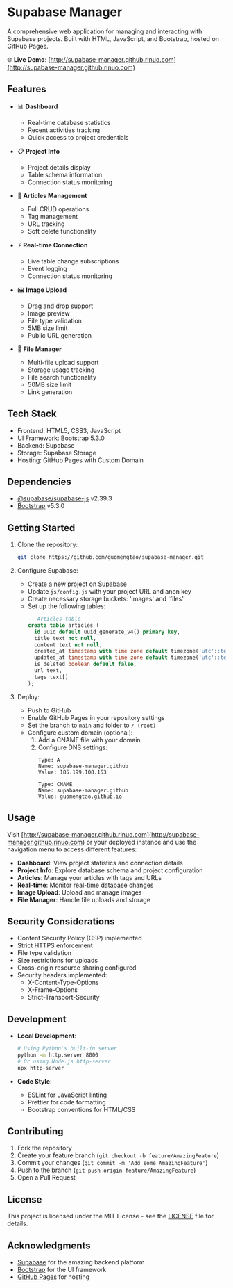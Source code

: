 # Supabase Manager

A comprehensive web application for managing and interacting with Supabase projects. Built with HTML, JavaScript, and Bootstrap, hosted on GitHub Pages.

🌐 **Live Demo**: [http://supabase-manager.github.rinuo.com](http://supabase-manager.github.rinuo.com)

## Features

- 📊 **Dashboard**
  - Real-time database statistics
  - Recent activities tracking
  - Quick access to project credentials

- 📋 **Project Info**
  - Project details display
  - Table schema information
  - Connection status monitoring

- 📝 **Articles Management**
  - Full CRUD operations
  - Tag management
  - URL tracking
  - Soft delete functionality

- ⚡ **Real-time Connection**
  - Live table change subscriptions
  - Event logging
  - Connection status monitoring

- 🖼️ **Image Upload**
  - Drag and drop support
  - Image preview
  - File type validation
  - 5MB size limit
  - Public URL generation

- 📁 **File Manager**
  - Multi-file upload support
  - Storage usage tracking
  - File search functionality
  - 50MB size limit
  - Link generation

## Tech Stack

- Frontend: HTML5, CSS3, JavaScript
- UI Framework: Bootstrap 5.3.0
- Backend: Supabase
- Storage: Supabase Storage
- Hosting: GitHub Pages with Custom Domain

## Dependencies

- [@supabase/supabase-js](https://github.com/supabase/supabase-js) v2.39.3
- [Bootstrap](https://getbootstrap.com/) v5.3.0

## Getting Started

1. Clone the repository:
   ```bash
   git clone https://github.com/guomengtao/supabase-manager.git
   ```

2. Configure Supabase:
   - Create a new project on [Supabase](https://supabase.com)
   - Update `js/config.js` with your project URL and anon key
   - Create necessary storage buckets: 'images' and 'files'
   - Set up the following tables:
     ```sql
     -- Articles table
     create table articles (
       id uuid default uuid_generate_v4() primary key,
       title text not null,
       content text not null,
       created_at timestamp with time zone default timezone('utc'::text, now()) not null,
       updated_at timestamp with time zone default timezone('utc'::text, now()) not null,
       is_deleted boolean default false,
       url text,
       tags text[]
     );
     ```

3. Deploy:
   - Push to GitHub
   - Enable GitHub Pages in your repository settings
   - Set the branch to `main` and folder to `/ (root)`
   - Configure custom domain (optional):
     1. Add a CNAME file with your domain
     2. Configure DNS settings:
        ```
        Type: A
        Name: supabase-manager.github
        Value: 185.199.108.153
        ```
        ```
        Type: CNAME
        Name: supabase-manager.github
        Value: guomengtao.github.io
        ```

## Usage

Visit [http://supabase-manager.github.rinuo.com](http://supabase-manager.github.rinuo.com) or your deployed instance and use the navigation menu to access different features:

- **Dashboard**: View project statistics and connection details
- **Project Info**: Explore database schema and project configuration
- **Articles**: Manage your articles with tags and URLs
- **Real-time**: Monitor real-time database changes
- **Image Upload**: Upload and manage images
- **File Manager**: Handle file uploads and storage

## Security Considerations

- Content Security Policy (CSP) implemented
- Strict HTTPS enforcement
- File type validation
- Size restrictions for uploads
- Cross-origin resource sharing configured
- Security headers implemented:
  - X-Content-Type-Options
  - X-Frame-Options
  - Strict-Transport-Security

## Development

- **Local Development**:
  ```bash
  # Using Python's built-in server
  python -m http.server 8000
  # Or using Node.js http-server
  npx http-server
  ```

- **Code Style**:
  - ESLint for JavaScript linting
  - Prettier for code formatting
  - Bootstrap conventions for HTML/CSS

## Contributing

1. Fork the repository
2. Create your feature branch (`git checkout -b feature/AmazingFeature`)
3. Commit your changes (`git commit -m 'Add some AmazingFeature'`)
4. Push to the branch (`git push origin feature/AmazingFeature`)
5. Open a Pull Request

## License

This project is licensed under the MIT License - see the [LICENSE](LICENSE) file for details.

## Acknowledgments

- [Supabase](https://supabase.com) for the amazing backend platform
- [Bootstrap](https://getbootstrap.com) for the UI framework
- [GitHub Pages](https://pages.github.com) for hosting
